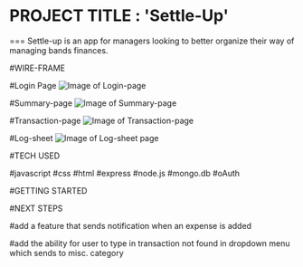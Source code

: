 # PROJECT TITLE : 'Settle-Up'

===
Settle-up is an app for managers looking to better organize their way of managing bands finances.

#WIRE-FRAME

#Login Page
![Image of Login-page](https://github.com/jrodriguez082046/settle-up/blob/master/assets/Login-page.png)

#Summary-page
![Image of Summary-page](https://github.com/jrodriguez082046/settle-up/blob/master/assets/Summary-page.png)

#Transaction-page
![Image of Transaction-page](https://github.com/jrodriguez082046/settle-up/blob/master/assets/Transaction-page.png)

#Log-sheet
![Image of Log-sheet page](https://github.com/jrodriguez082046/settle-up/blob/master/assets/Log-sheet.png)

#TECH USED

#javascript
#css
#html
#express
#node.js
#mongo.db
#oAuth

#GETTING STARTED

#NEXT STEPS

#add a feature that sends notification when an expense is added

#add the ability for user to type in transaction not found in dropdown menu which sends to misc. category
